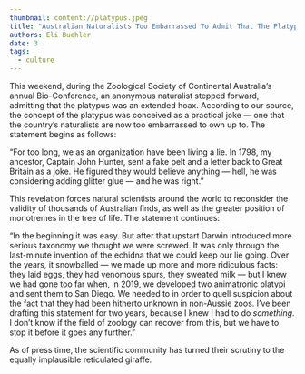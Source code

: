 ```yaml
---
thumbnail: content://platypus.jpeg
title: "Australian Naturalists Too Embarrassed To Admit That The Platypus Actually Was A Hoax"
authors: Eli Buehler
date: 3
tags:
  - culture
---
```


This weekend, during the Zoological Society of Continental Australia’s annual Bio-Conference, an anonymous naturalist stepped forward, admitting that the platypus was an extended hoax. According to our source, the concept of the platypus was conceived as a practical joke — one that the country’s naturalists are now too embarrassed to own up to. The statement begins as follows:

“For too long, we as an organization have been living a lie. In 1798, my ancestor, Captain John Hunter, sent a fake pelt and a letter back to Great Britain as a joke. He figured they would believe anything — hell, he was considering adding glitter glue — and he was right.” 

This revelation forces natural scientists around the world to reconsider the validity of thousands of Australian finds, as well as the greater position of monotremes in the tree of life. The statement continues:

“In the beginning it was easy. But after that upstart Darwin introduced more serious taxonomy we thought we were screwed. It was only through the last-minute invention of the echidna that we could keep our lie going. Over the years, it snowballed — we made up more and more ridiculous facts: they laid eggs, they had venomous spurs, they sweated milk — but I knew we had gone too far when, in 2019, we developed two animatronic platypi and sent them to San Diego. We needed to in order to quell suspicion about the fact that they had been hitherto unknown in non-Aussie zoos. I’ve been drafting this statement for two years, because I knew I had to do *something*. I don’t know if the field of zoology can recover from this, but we have to stop it before it goes any further.”

As of press time, the scientific community has turned their scrutiny to the equally implausible reticulated giraffe.
